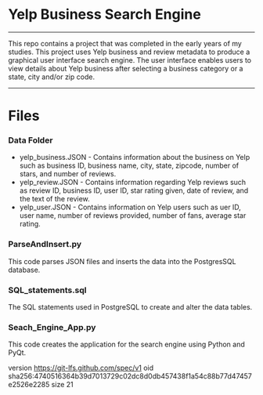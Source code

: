 # Yelp Business Search Engine
-------------------------

This repo contains a project that was completed in the early years of my studies. This project uses Yelp business and review metadata to produce a graphical user interface search engine. The user interface enables users to view details about Yelp business after selecting a business category or a state, city and/or zip code.

-------------------------

# Files
### Data Folder
* yelp_business.JSON - Contains information about the business on Yelp such as business ID, business name, city, state, zipcode, number of stars, and number of reviews.
* yelp_review.JSON - Contains information regarding Yelp reviews such as review ID, business ID, user ID, star rating given, date of review, and the text of the review.
* yelp_user.JSON - Contains information on Yelp users such as uer ID, user name, number of reviews provided, number of fans, average star rating.

### ParseAndInsert.py
This code parses JSON files and inserts the data into the PostgresSQL database.

### SQL_statements.sql
The SQL statements used in PostgreSQL to create and alter the data tables.

### Seach_Engine_App.py
This code creates the application for the search engine using Python and PyQt.







version https://git-lfs.github.com/spec/v1
oid sha256:4740516364b39d7013729c02dc8d0db457438f1a54c88b77d47457e2526e2285
size 21
